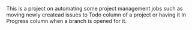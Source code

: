This is a project on automating some project management jobs such as moving newly createad issues to Todo column of a project or having it In Progress column when a branch is opened for it.
